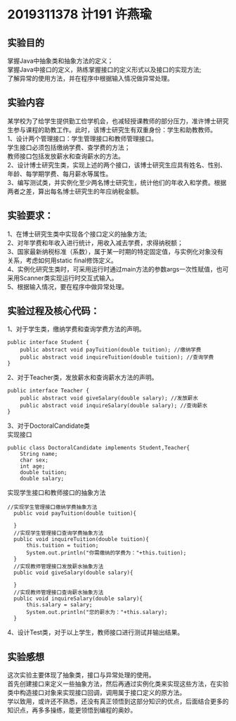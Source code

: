 # 2019311378 计191 许燕瑜
## 实验目的  
掌握Java中抽象类和抽象方法的定义；   
掌握Java中接口的定义，熟练掌握接口的定义形式以及接口的实现方法;  
了解异常的使用方法，并在程序中根据输入情况做异常处理。    
  
## 实验内容
某学校为了给学生提供勤工俭学机会，也减轻授课教师的部分压力，准许博士研究生参与课程的助教工作。此时，该博士研究生有双重身份：学生和助教教师。  
1、设计两个管理接口：学生管理接口和教师管理接口。  
    学生接口必须包括缴纳学费、查学费的方法；  
    教师接口包括发放薪水和查询薪水的方法。  
2、设计博士研究生类，实现上述的两个接口，该博士研究生应具有姓名、性别、年龄、每学期学费、每月薪水等属性。  
3、编写测试类，并实例化至少两名博士研究生，统计他们的年收入和学费。根据两者之差，算出每名博士研究生的年应纳税金额。  
## 实验要求：  
1、在博士研究生类中实现各个接口定义的抽象方法;  
2、对年学费和年收入进行统计，用收入减去学费，求得纳税额；  
3、国家最新纳税标准（系数），属于某一时期的特定固定值，与实例化对象没有关系，考虑如何用static  final修饰定义。  
4、实例化研究生类时，可采用运行时通过main方法的参数args一次性赋值，也可采用Scanner类实现运行时交互式输入。  
5、根据输入情况，要在程序中做异常处理。  
## 实验过程及核心代码：  
1、对于学生类，缴纳学费和查询学费方法的声明。  
```
public interface Student {
	public abstract void payTuition(double tuition); //缴纳学费
	public abstract void inquireTuition(double tuition); //查询学费
}

```  
2、对于Teacher类，发放薪水和查询薪水方法的声明。
```
public interface Teacher {
	public abstract void giveSalary(double salary); //发放薪水
	public abstract void inquireSalary(double salary); //查询薪水
}
```  
3、对于DoctoralCandidate类  
实现接口  
```
public class DoctoralCandidate implements Student,Teacher{
	String name;
	char sex;
	int age;
	double tuition;
	double salary;
  ```   
  
  实现学生接口和教师接口的抽象方法  
  ```
  //实现学生管理接口缴纳学费抽象方法
	public void payTuition(double tuition){

	}
	//实现学生管理接口查询学费抽象方法
	public void inquireTuition(double tuition){
		this.tuition = tuition;
		System.out.println("你需缴纳的学费为："+this.tuition);
	}
	//实现教师管理接口发放薪水抽象方法
	public void giveSalary(double salary){
		
	}
	//实现教师管理接口查询薪水抽象方法
	public void inquireSalary(double salary){
		this.salary = salary;
		System.out.println("您的薪水为："+this.salary);
	}
  ```
  4、设计Test类，对于以上学生，教师接口进行测试并输出结果。  
  
  ## 实验感想  
这次实验主要体现了抽象类，接口与异常处理的使用。  
首先创建接口来定义一些抽象方法，然后再通过实例化类来实现这些方法，在实验类中构造接口对象来实现接口回调，调用属于接口定义的原方法。  
学以致用，或许还不熟悉，还没有真正领悟到这部分知识的优点，后面结合更多的知识点，再多多操练，能更领悟到编程的奥妙。
